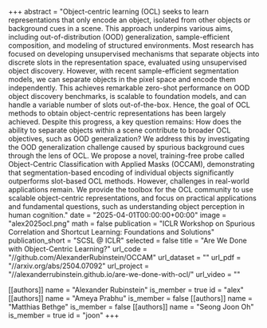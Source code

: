 +++
abstract = "Object-centric learning (OCL) seeks to learn representations that only encode an object, isolated from other objects or background cues in a scene. This approach underpins various aims, including out-of-distribution (OOD) generalization, sample-efficient composition, and modeling of structured environments. Most research has focused on developing unsupervised mechanisms that separate objects into discrete slots in the representation space, evaluated using unsupervised object discovery. However, with recent sample-efficient segmentation models, we can separate objects in the pixel space and encode them independently. This achieves remarkable zero-shot performance on OOD object discovery benchmarks, is scalable to foundation models, and can handle a variable number of slots out-of-the-box. Hence, the goal of OCL methods to obtain object-centric representations has been largely achieved. Despite this progress, a key question remains: How does the ability to separate objects within a scene contribute to broader OCL objectives, such as OOD generalization? We address this by investigating the OOD generalization challenge caused by spurious background cues through the lens of OCL. We propose a novel, training-free probe called Object-Centric Classification with Applied Masks (OCCAM), demonstrating that segmentation-based encoding of individual objects significantly outperforms slot-based OCL methods. However, challenges in real-world applications remain. We provide the toolbox for the OCL community to use scalable object-centric representations, and focus on practical applications and fundamental questions, such as understanding object perception in human cognition."
date = "2025-04-01T00:00:00+00:00"
image = "alex2025ocl.png"
math = false
publication = "ICLR Workshop on Spurious Correlation and Shortcut Learning: Foundations and Solutions"
publication_short = "SCSL @ ICLR"
selected = false
title = "Are We Done with Object-Centric Learning?"
url_code = "//github.com/AlexanderRubinstein/OCCAM"
url_dataset = ""
url_pdf = "//arxiv.org/abs/2504.07092"
url_project = "//alexanderrubinstein.github.io/are-we-done-with-ocl/"
url_video = ""


[[authors]]
    name = "Alexander Rubinstein"
    is_member = true
    id = "alex"
[[authors]]
    name = "Ameya Prabhu"
    is_member = false
[[authors]]
    name = "Matthias Bethge"
    is_member = false
[[authors]]
    name = "Seong Joon Oh"
    is_member = true
    id = "joon"
+++
